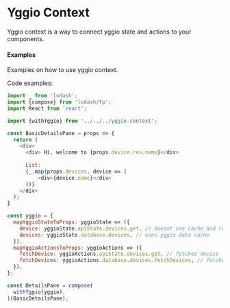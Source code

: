 # Yggio Context
Yggio context is a way to connect yggio state and actions to your components.

#### Examples
Examples on how to use yggio context.

Code examples:
```js
import _ from 'lodash';
import {compose} from 'lodash/fp';
import React from 'react';

import {withYggio} from '../../../yggio-context';

const BasicDetailsPane = props => {
  return (
    <div>
      <div> Hi, welcome to {props.device.res.name}</div>
      
      List:
      {_.map(props.devices, device => (
          <div>{device.name}</div>
      ))}
    </div>
  );
}

const yggio = {
  mapYggioStateToProps: yggioState => ({
    device: yggioState.apiState.devices.get, // doesnt use cache and returns object for example: {res: {name: 'device1'}, err: null, isLoading: false}
    devices: yggioState.database.devices, // uses yggio data cache
  }),
  mapYggioActionsToProps: yggioActions => ({
    fetchDevice: yggioActions.apiState.devices.get, // fetches device
    fetchDevices: yggioActions.database.devices.fetchDevices, // fetches devices to cache
  }),
};

const DetailsPane = compose(
  withYggio(yggio),
)(BasicDetailsPane);
```
